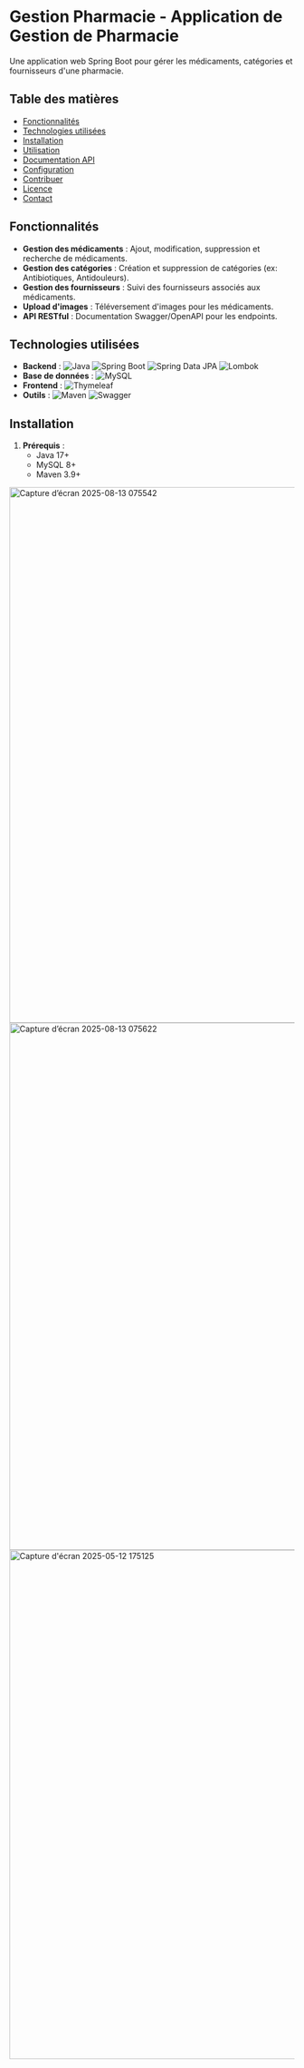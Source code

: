 
# Gestion Pharmacie - Application de Gestion de Pharmacie

Une application web Spring Boot pour gérer les médicaments, catégories et fournisseurs d'une pharmacie.

## Table des matières
- [Fonctionnalités](#fonctionnalités)
- [Technologies utilisées](#technologies-utilisées)
- [Installation](#installation)
- [Utilisation](#utilisation)
- [Documentation API](#documentation-api)
- [Configuration](#configuration)
- [Contribuer](#contribuer)
- [Licence](#licence)
- [Contact](#contact)

## Fonctionnalités
- **Gestion des médicaments** : Ajout, modification, suppression et recherche de médicaments.
- **Gestion des catégories** : Création et suppression de catégories (ex: Antibiotiques, Antidouleurs).
- **Gestion des fournisseurs** : Suivi des fournisseurs associés aux médicaments.
- **Upload d'images** : Téléversement d'images pour les médicaments.
- **API RESTful** : Documentation Swagger/OpenAPI pour les endpoints.

## Technologies utilisées
- **Backend** : 
  ![Java](https://img.shields.io/badge/Java-17%2B-orange)
  ![Spring Boot](https://img.shields.io/badge/Spring_Boot-3.2%2B-brightgreen)
  ![Spring Data JPA](https://img.shields.io/badge/Spring_Data_JPA-3.2%2B-yellowgreen)
  ![Lombok](https://img.shields.io/badge/Lombok-1.18%2B-pink)
- **Base de données** : 
  ![MySQL](https://img.shields.io/badge/MySQL-8.0%2B-blue)
- **Frontend** : 
  ![Thymeleaf](https://img.shields.io/badge/Thymeleaf-3.1%2B-blueviolet)
- **Outils** : 
  ![Maven](https://img.shields.io/badge/Maven-3.9%2B-red)
  ![Swagger](https://img.shields.io/badge/Swagger-2.5%2B-green)

## Installation
1. **Prérequis** :
   - Java 17+
   - MySQL 8+
   - Maven 3.9+

<img width="901" height="945" alt="Capture d’écran 2025-08-13 075542" src="https://github.com/user-attachments/assets/3a7be205-b7b3-4d62-ae45-6c1967625509" />
<img width="876" height="930" alt="Capture d’écran 2025-08-13 075622" src="https://github.com/user-attachments/assets/9cdc63ad-85f0-46ff-a95b-1899b19f8faf" />
<img width="980" height="898" alt="Capture d'écran 2025-05-12 175125" src="https://github.com/user-attachments/assets/59a26852-5875-44d4-928e-b39c2453b5a4" />
